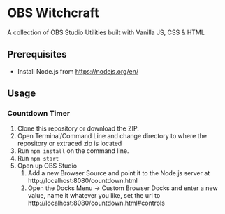 # OBS Witchcraft

A collection of OBS Studio Utilities built with Vanilla JS, CSS & HTML

## Prerequisites

- Install Node.js from https://nodejs.org/en/

## Usage

### Countdown Timer
1. Clone this repository or download the ZIP.
2. Open Terminal/Command Line and change directory to where the repository or extraced zip is located
3. Run `npm install` on the command line.
4. Run `npm start`
5. Open up OBS Studio
   1. Add a new Browser Source and point it to the Node.js server at http://localhost:8080/countdown.html
   2. Open the Docks Menu -> Custom Browser Docks and enter a new value, name it whatever you like, set the url to http://localhost:8080/countdown.html#controls
